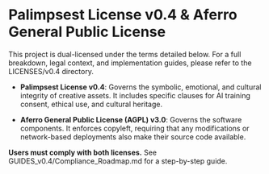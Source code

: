 # Palimpsest License v0.4 & Aferro General Public License

This project is dual-licensed under the terms detailed below. For a full breakdown, legal context, and implementation guides, please refer to the LICENSES/v0.4 directory.

- **Palimpsest License v0.4**: Governs the symbolic, emotional, and cultural integrity of creative assets. It includes specific clauses for AI training consent, ethical use, and cultural heritage.

- **Aferro General Public License (AGPL) v3.0**: Governs the software components. It enforces copyleft, requiring that any modifications or network-based deployments also make their source code available.

**Users must comply with both licenses.** See GUIDES_v0.4/Compliance_Roadmap.md for a step-by-step guide.
